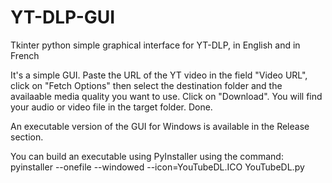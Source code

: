 # YT-DLP-GUI
Tkinter python simple graphical interface for YT-DLP, in English and in French

It's a simple GUI. Paste the URL of the YT video in the field "Video URL", click on "Fetch Options" then select the destination folder and the availaable media quality you want to use. Click on "Download". You will find your audio or video file in the target folder. Done.

An executable version of the GUI for Windows is available in the Release section.

You can build an executable using PyInstaller using the command: pyinstaller --onefile --windowed --icon=YouTubeDL.ICO YouTubeDL.py

